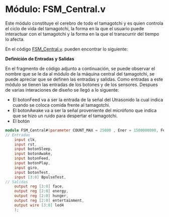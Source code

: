 # Módulo: FSM_Central.v

Este módulo constituye el cerebro de todo el tamagotchi y es quien controla el ciclo de vida del tamagotchi, la forma en la que el usuario puede interactuar con el tamagotchi y la forma en la que el transcurrir del tiempo lo afecta.

En el código [FSM_Central.v](./ProyectoQuartus/src/UnidadDeControl/FSM_Central.v). pueden encontrar lo siguiente:

**Definición de Entradas y Salidas**

En el fragmento de código adjunto a continuación, se puede observar el nombre que se le da al módulo de la máquina central del tamagotchi, se puede apreciar que se definen las entradas y salidas. Como entradas a este módulo se tienen las entradas de los botones y de los sensores. Despues de varias interaciones de diseño se llegó a lo siguente:

- El botonFeed va a ser la entrada de la señal del Utrasonido la cual indica cuando se coloca comida frente al tamagotchi.
- El botonAwake va a ser la señal proveniente del micrófono que indica que se hizo un ruido para despertar el tamagotchi.
- El botón 

```verilog
module FSM_Central#(parameter COUNT_MAX = 25000 , Ener = 1500000000, Feed = 500000000, Entert= 1000000000, CONTUNI = 10000000000)( //30s , 10s , 20s
// Entradas
	input clk,
	input rst,
	input botonSleep,
	input botonAwake,
	input botonFeed,
	input botonPlay,
	input giro,
	input botonTest,
	input [3:0] BpulseTest,
// Salidas
	output reg [3:0] face,
	output reg [2:0] energy,
	output reg [2:0] hunger,
	output reg [2:0] entertainment,
	output wire [3:0] led4
	);
```